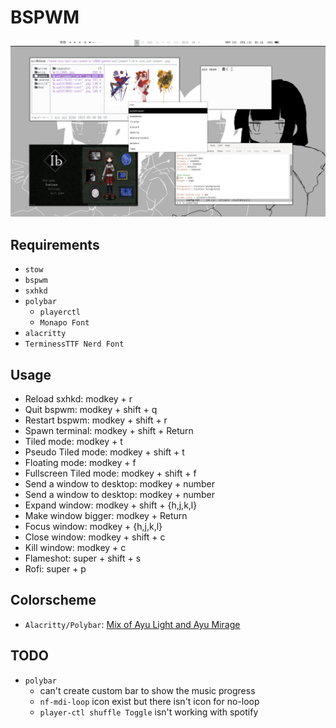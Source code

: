 # BSPWM

![screenshot](./assets/screenshot.png)

## Requirements

- `stow`
- `bspwm`
- `sxhkd`
- `polybar`
	- `playerctl`
	- `Monapo Font`
- `alacritty`
- `TerminessTTF Nerd Font`
## Usage

- Reload sxhkd: modkey + r
- Quit bspwm: modkey + shift + q
- Restart bspwm: modkey + shift + r
- Spawn terminal: modkey + shift + Return
- Tiled mode: modkey + t
- Pseudo Tiled mode: modkey + shift + t
- Floating mode: modkey + f
- Fullscreen Tiled mode: modkey + shift + f
- Send a window to desktop: modkey + number
- Send a window to desktop: modkey + number
- Expand window: modkey + shift + {h,j,k,l}
- Make window bigger: modkey + Return
- Focus window: modkey + {h,j,k,l}
- Close window: modkey + shift + c
- Kill window: modkey + c
- Flameshot: super + shift + s
- Rofi: super + p

## Colorscheme

- `Alacritty/Polybar`: [Mix of Ayu Light and Ayu Mirage](https://github.com/ayu-theme/ayu-colors)

## TODO

- `polybar`
	- can't create custom bar to show the music progress
	- `nf-mdi-loop` icon exist but there isn't icon for no-loop
	- `player-ctl shuffle Toggle` isn't working with spotify


